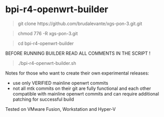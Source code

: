 # bpi-r4-openwrt-builder
 
 >git clone ht<span>tps://github.com/brudalevante/xgs-pon-3.git.git     
 
 >chmod 776 -R xgs-pon-3.git
 
 >cd bpi-r4-openwrt-builder
 
 BEFORE RUNNING BUILDER READ ALL COMMENTS IN THE SCRIPT !
 
 >./bpi-r4-openwrt-builder.sh
 
 
 Notes for those who want to create their own experimental releases:
- use only VERIFIED mainline openwrt commits
- not all mtk  commits on their git are fully functional and each other compatible
  with mainline openwrt commits and can require additional patching for successful 
  build
 
  
 Tested on VMware Fusion, Workstation and Hyper-V

